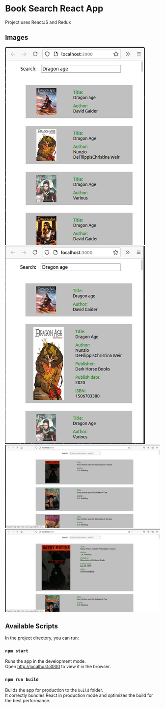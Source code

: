 # Book Search React App

Project uses ReactJS and Redux

## Images

![img not available](https://github.com/KOGIR0/book-search/blob/main/imgs/dam_1.png)
![img not available](https://github.com/KOGIR0/book-search/blob/main/imgs/dam_2.png)
![img not available](https://github.com/KOGIR0/book-search/blob/main/imgs/hp_1.png)
![img not available](https://github.com/KOGIR0/book-search/blob/main/imgs/hp_2.png)

## Available Scripts

In the project directory, you can run:

### `npm start`

Runs the app in the development mode.\
Open [http://localhost:3000](http://localhost:3000) to view it in the browser.

### `npm run build`

Builds the app for production to the `build` folder.\
It correctly bundles React in production mode and optimizes the build for the best performance.
